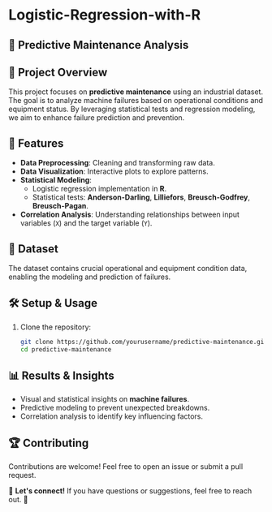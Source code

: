   # Logistic-Regression-with-R

## 🔧 Predictive Maintenance Analysis

## 📌 Project Overview
This project focuses on **predictive maintenance** using an industrial dataset. The goal is to analyze machine failures based on operational conditions and equipment status. By leveraging statistical tests and regression modeling, we aim to enhance failure prediction and prevention.

## 🚀 Features
- **Data Preprocessing**: Cleaning and transforming raw data.
- **Data Visualization**: Interactive plots to explore patterns.
- **Statistical Modeling**:
  - Logistic regression implementation in **R**.
  - Statistical tests: **Anderson-Darling**, **Lilliefors**, **Breusch-Godfrey**, **Breusch-Pagan**.
- **Correlation Analysis**: Understanding relationships between input variables (`X`) and the target variable (`Y`).

## 📂 Dataset
The dataset contains crucial operational and equipment condition data, enabling the modeling and prediction of failures.

## 🛠️ Setup & Usage
1. Clone the repository:
   ```sh
   git clone https://github.com/yourusername/predictive-maintenance.git
   cd predictive-maintenance
   ```

## 📊 Results & Insights
- Visual and statistical insights on **machine failures**.
- Predictive modeling to prevent unexpected breakdowns.
- Correlation analysis to identify key influencing factors.

## 🏆 Contributing
Contributions are welcome! Feel free to open an issue or submit a pull request.


📩 **Let's connect!** If you have questions or suggestions, feel free to reach out. 🚀
